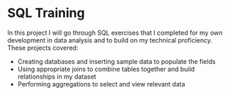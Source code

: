 # SQL Training
In this project I will go through SQL exercises that I completed for my own development in data analysis and to build on my technical proficiency.
These projects covered:
  - Creating databases and inserting sample data to populate the fields
  - Using appropriate joins to combine tables together and build relationships in my dataset
  - Performing aggregations to select and view relevant data
